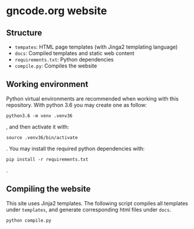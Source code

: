 # gncode.org website
## Structure
- `tempates`: HTML page templates (with Jinga2 templating language)
- `docs`: Compiled templates  and static web content
- `requirements.txt`: Python dependencies
- `compile.py`: Compiles the website

##  Working environment
Python virtual environments are recommended  when working with this repository. With python 3.6 you may create one as follow:
```
python3.6 -m venv .venv36
```
, and then activate it with:
```
source .venv36/bin/activate
```

. You may install the required python dependencies with:
```
pip install -r requirements.txt
```
.

## Compiling the website
This site uses Jinja2 templates. The  following script compiles all templates under `templates`, and generate corresponding html files under `docs`.
```
python compile.py
```

